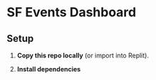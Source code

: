 # SF Events Dashboard

## Setup

1. **Copy this repo locally** (or import into Replit).

2. **Install dependencies**  